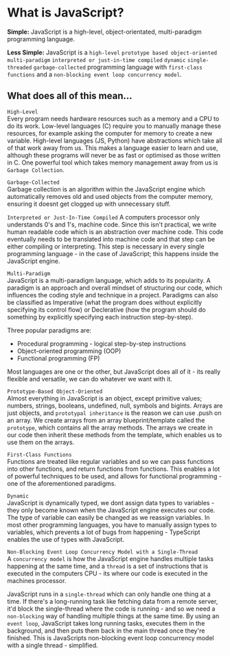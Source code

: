 # What is JavaScript?

**Simple:** JavaScript is a high-level, object-orientated, multi-paradigm programming language.

**Less Simple:** JavaScript is a `high-level` `prototype based object-oriented` `multi-paradigm` `interpreted or just-in-time compiled` `dynamic` `single-threaded` `garbage-collected` programming language with `first-class functions` and a `non-blocking event loop concurrency model`.

## What does all of this mean...

`High-Level`  
Every program needs hardware resources such as a memory and a CPU to do its work. Low-level languages (C) require you to manually manage these resources, for example asking the computer for memory to create a new variable. High-level languages (JS, Python) have abstractions which take all of that work away from us. This makes a language easier to learn and use, although these programs will never be as fast or optimised as those written in C. One powerful tool which takes memory management away from us is `Garbage Collection`.

`Garbage-Collected`  
Garbage collection is an algorithm within the JavaScript engine which automatically removes old and used objects from the computer memory, ensuring it doesnt get clogged up with unnecessary stuff.

`Interpreted or Just-In-Time Compiled`
A computers processor only understands 0's and 1's, machine code. Since this isn't practical, we write human readable code which is an abstraction over machine code. This code eventually needs to be translated into machine code and that step can be either compiling or interpreting. This step is necessary in every single programming language - in the case of JavaScript; this happens inside the JavaScript engine.

`Multi-Paradigm`  
JavaScript is a multi-paradigm language, which adds to its popularity. A paradigm is an approach and overall mindset of structuring our code, which influences the coding style and technique in a project. Paradigms can also be classified as Imperative (what the program does without explicitly specifying its control flow) or Declerative (how the program should do something by explicitly specifying each instruction step-by-step).

Three popular paradigms are:

- Procedural programming - logical step-by-step instructions
- Object-oriented programming (OOP)
- Functional programming (FP)

Most languages are one or the other, but JavaScript does all of it - its really flexible and versatile, we can do whatever we want with it.

`Prototype-Based Object-Oriented`  
Almost everything in JavaScript is an object, except primitive values; numbers, strings, booleans, undefined, null, symbols and bigints. Arrays are just objects, and `prototypal inheritance` is the reason we can use .push on an array. We create arrays from an array blueprint/template called the `prototype`, which contains all the array methods. The arrays we create in our code then inherit these methods from the template, which enables us to use them on the arrays.

`First-Class Functions`  
Functions are treated like regular variables and so we can pass functions into other functions, and return functions from functions. This enables a lot of powerful techniques to be used, and allows for functional programming - one of the aforementioned paradigms.

`Dynamic`  
JavaScript is dynamically typed, we dont assign data types to variables - they only become known when the JavaScript engine executes our code. The type of variable can easily be changed as we reassign variables. In most other programming languages, you have to manually assign types to variables, which prevents a lot of bugs from happening - TypeScript enables the use of types with JavaScript.

`Non-Blocking Event Loop Concurrency Model with a Single-Thread`  
A `concurrency model` is how the JavaScript engine handles multiple tasks happening at the same time, and a `thread` is a set of instructions that is executed in the computers CPU - its where our code is executed in the machines processor.

JavaScript runs in a `single-thread` which can only handle one thing at a time. If there's a long-running task like fetching data from a remote server, it'd block the single-thread where the code is running - and so we need a `non-blocking` way of handling multiple things at the same time. By using an `event loop`, JavaScript takes long running tasks, executes them in the background, and then puts them back in the main thread once they're finished. This is JavaScripts non-blocking event loop concurrency model with a single thread - simplified.
